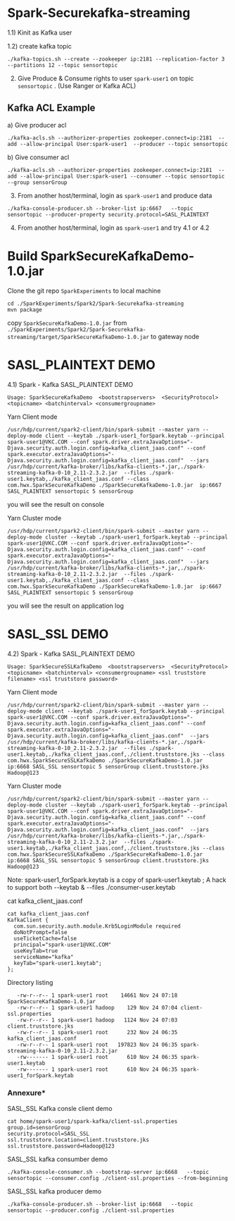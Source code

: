 # Spark-Securekafka-streaming

1.1) Kinit as Kafka user 

1.2) create kafka topic 

```./kafka-topics.sh --create --zookeeper ip:2181 --replication-factor 3 --partitions 12 --topic sensortopic```

2) Give Produce & Consume  rights to user `spark-user1` on topic `sensortopic` . (Use Ranger or Kafka ACL)
 
 Kafka ACL Example 
 --------------
 a) Give producer acl
 
 ```
 ./kafka-acls.sh --authorizer-properties zookeeper.connect=ip:2181  --add --allow-principal User:spark-user1  --producer --topic sensortopic
```

 b) Give consumer acl 
 ```
./kafka-acls.sh --authorizer-properties zookeeper.connect=ip:2181  --add --allow-principal User:spark-user1 --consumer --topic sensortopic --group sensorGroup
```

3) From another host/terminal, login as `spark-user1` and produce data  
```
./kafka-console-producer.sh --broker-list ip:6667   --topic sensortopic --producer-property security.protocol=SASL_PLAINTEXT
```

4) From another host/terminal, login as `spark-user1` and try 4.1  or 4.2

# Build SparkSecureKafkaDemo-1.0.jar
Clone the git repo `SparkExperiments` to local machine
```
cd ./SparkExperiments/Spark2/Spark-Securekafka-streaming
mvn package 
```
copy  `SparkSecureKafkaDemo-1.0.jar` from  `./SparkExperiments/Spark2/Spark-Securekafka-streaming/target/SparkSecureKafkaDemo-1.0.jar` to gateway node

# SASL_PLAINTEXT DEMO

4.1) Spark - Kafka SASL_PLAINTEXT DEMO

```
Usage: SparkSecureKafkaDemo  <bootstrapservers>  <SecurityProtocol> <topicname> <batchinterval> <consumergroupname>
```

Yarn Client mode

```
/usr/hdp/current/spark2-client/bin/spark-submit --master yarn --deploy-mode client --keytab ./spark-user1_forSpark.keytab --principal spark-user1@VKC.COM --conf spark.driver.extraJavaOptions="-Djava.security.auth.login.config=kafka_client_jaas.conf" --conf spark.executor.extraJavaOptions="-Djava.security.auth.login.config=kafka_client_jaas.conf"  --jars /usr/hdp/current/kafka-broker/libs/kafka-clients-*.jar,./spark-streaming-kafka-0-10_2.11-2.3.2.jar  --files ./spark-user1.keytab,./kafka_client_jaas.conf --class com.hwx.SparkSecureKafkaDemo ./SparkSecureKafkaDemo-1.0.jar  ip:6667 SASL_PLAINTEXT sensortopic 5 sensorGroup
```
you will see the result on console

Yarn Cluster mode
```
/usr/hdp/current/spark2-client/bin/spark-submit --master yarn --deploy-mode cluster --keytab ./spark-user1_forSpark.keytab --principal spark-user1@VKC.COM --conf spark.driver.extraJavaOptions="-Djava.security.auth.login.config=kafka_client_jaas.conf" --conf spark.executor.extraJavaOptions="-Djava.security.auth.login.config=kafka_client_jaas.conf"  --jars /usr/hdp/current/kafka-broker/libs/kafka-clients-*.jar,./spark-streaming-kafka-0-10_2.11-2.3.2.jar  --files ./spark-user1.keytab,./kafka_client_jaas.conf --class com.hwx.SparkSecureKafkaDemo ./SparkSecureKafkaDemo-1.0.jar  ip:6667 SASL_PLAINTEXT sensortopic 5 sensorGroup
```
you will see the result on application log

# SASL_SSL DEMO

4.2) Spark - Kafka SASL_PLAINTEXT DEMO


```Usage: SparkSecureSSLKafkaDemo  <bootstrapservers>  <SecurityProtocol> <topicname> <batchinterval> <consumergroupname> <ssl truststore filename> <ssl truststore password>```

Yarn Client mode

```
/usr/hdp/current/spark2-client/bin/spark-submit --master yarn --deploy-mode client --keytab ./spark-user1_forSpark.keytab --principal spark-user1@VKC.COM --conf spark.driver.extraJavaOptions="-Djava.security.auth.login.config=kafka_client_jaas.conf" --conf spark.executor.extraJavaOptions="-Djava.security.auth.login.config=kafka_client_jaas.conf"  --jars /usr/hdp/current/kafka-broker/libs/kafka-clients-*.jar,./spark-streaming-kafka-0-10_2.11-2.3.2.jar  --files ./spark-user1.keytab,./kafka_client_jaas.conf,./client.truststore.jks --class com.hwx.SparkSecureSSLKafkaDemo ./SparkSecureKafkaDemo-1.0.jar  ip:6668 SASL_SSL sensortopic 5 sensorGroup client.truststore.jks Hadoop@123
```
Yarn Cluster mode

```
/usr/hdp/current/spark2-client/bin/spark-submit --master yarn --deploy-mode cluster --keytab ./spark-user1_forSpark.keytab --principal spark-user1@VKC.COM --conf spark.driver.extraJavaOptions="-Djava.security.auth.login.config=kafka_client_jaas.conf" --conf spark.executor.extraJavaOptions="-Djava.security.auth.login.config=kafka_client_jaas.conf"  --jars /usr/hdp/current/kafka-broker/libs/kafka-clients-*.jar,./spark-streaming-kafka-0-10_2.11-2.3.2.jar  --files ./spark-user1.keytab,./kafka_client_jaas.conf,./client.truststore.jks --class com.hwx.SparkSecureSSLKafkaDemo ./SparkSecureKafkaDemo-1.0.jar  ip:6668 SASL_SSL sensortopic 5 sensorGroup client.truststore.jks Hadoop@123
```

Note: spark-user1_forSpark.keytab is a copy of spark-user1.keytab ; A hack to support both --keytab & --files ./consumer-user.keytab

cat kafka_client_jaas.conf
```
cat kafka_client_jaas.conf
KafkaClient {
  com.sun.security.auth.module.Krb5LoginModule required
  doNotPrompt=false
  useTicketCache=false
  principal="spark-user1@VKC.COM"
  useKeyTab=true
  serviceName="kafka"
  keyTab="spark-user1.keytab";
};
```

Directory listing
```
   -rw-r--r-- 1 spark-user1 root    14661 Nov 24 07:18 SparkSecureKafkaDemo-1.0.jar
   -rw-r--r-- 1 spark-user1 hadoop    129 Nov 24 07:04 client-ssl.properties
   -rw-r--r-- 1 spark-user1 hadoop   1124 Nov 24 07:03 client.truststore.jks
   -rw-r--r-- 1 spark-user1 root      232 Nov 24 06:35 kafka_client_jaas.conf
   -rw-r--r-- 1 spark-user1 root   197823 Nov 24 06:35 spark-streaming-kafka-0-10_2.11-2.3.2.jar
   -rw------- 1 spark-user1 root      610 Nov 24 06:35 spark-user1.keytab
   -rw------- 1 spark-user1 root      610 Nov 24 06:35 spark-user1_forSpark.keytab
```
### Annexure*

SASL_SSL Kafka consle client demo 
```
cat home/spark-user1/spark-kafka/client-ssl.properties
group.id=sensorGroup
security.protocol=SASL_SSL
ssl.truststore.location=client.truststore.jks
ssl.truststore.password=Hadoop@123
```


SASL_SSL kafka consumber demo

```
./kafka-console-consumer.sh --bootstrap-server ip:6668   --topic sensortopic --consumer.config ./client-ssl.properties --from-beginning
```

SASL_SSL kafka producer demo

```
./kafka-console-producer.sh --broker-list ip:6668   --topic sensortopic --producer.config ./client-ssl.properties
```


